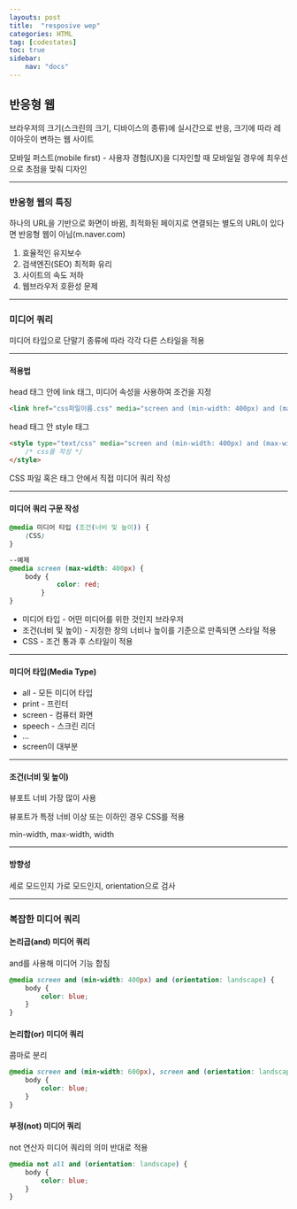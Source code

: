 ```yaml
---
layouts: post
title:  "resposive wep"
categories: HTML
tag: [codestates]
toc: true
sidebar:
    nav: "docs"
---
```


## 반응형 웹

브라우저의 크기(스크린의 크기, 디바이스의 종류)에 실시간으로 반응, 크기에 따라 레이아웃이 변하는 웹 사이트

모바일 퍼스트(mobile first) - 사용자 경험(UX)을 디자인할 때 모바일일 경우에 최우선으로 초점을 맞춰 디자인

---

### 반응형 웹의 특징

하나의 URL을 기반으로 화면이 바뀜, 최적화된 페이지로 연결되는 별도의 URL이 있다면 반응형 웹이 아님(m.naver.com)

1. 효율적인 유지보수
2. 검색엔진(SEO) 최적화 유리
3. 사이트의 속도 저하
4. 웹브라우저 호환성 문제

---

### 미디어 쿼리

미디어 타입으로 단말기 종류에 따라 각각 다른 스타일을 적용

---

#### 적용법

head 태그 안에 link 태그, 미디어 속성을 사용하여 조건을 지정
```html
<link href="css파일이름.css" media="screen and (min-width: 400px) and (max-width: 1000px)" rel="stylesheet">
```

head 태그 안 style 태그
```html
<style type="text/css" media="screen and (min-width: 400px) and (max-width: 1000px)">
	/* css를 작성 */
</style>
```

CSS 파일 혹은 태그 안에서 직접 미디어 쿼리 작성

---

#### 미디어 쿼리 구문 작성

```css
@media 미디어 타입 (조건(너비 및 높이)) {
    (CSS)
}

--예제
@media screen (max-width: 400px) {
    body {
			color: red;
		}
}
```
- 미디어 타입 - 어떤 미디어를 위한 것인지 브라우저
- 조건(너비 및 높이) - 지정한 창의 너비나 높이를 기준으로 만족되면 스타일 적용
- CSS - 조건 통과 후 스타일이 적용

---

#### 미디어 타입(Media Type)

- all - 모든 미디어 타입
- print - 프린터
- screen - 컴퓨터 화면
- speech - 스크린 리더
- ...
- screen이 대부분

---

#### 조건(너비 및 높이)

뷰포트 너비 가장 많이 사용

뷰포트가 특정 너비 이상 또는 이하인 경우 CSS를 적용

min-width, max-width, width

---

#### 방향성

세로 모드인지 가로 모드인지, orientation으로 검사

---

### 복잡한 미디어 쿼리

#### 논리곱(and) 미디어 쿼리

and를 사용해 미디어 기능 합침
```css
@media screen and (min-width: 400px) and (orientation: landscape) {
    body {
        color: blue;
    }
}
```

#### 논리합(or) 미디어 쿼리

콤마로 분리
```css
@media screen and (min-width: 600px), screen and (orientation: landscape) {
    body {
        color: blue;
    }
}
```

#### 부정(not) 미디어 쿼리

not 연산자 미디어 쿼리의 의미 반대로 적용
```css
@media not all and (orientation: landscape) {
    body {
        color: blue;
    }
}
```